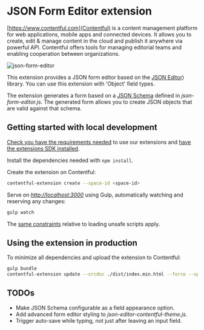 # JSON Form Editor extension

[https://www.contentful.com](Contentful) is a content management platform for web applications, mobile apps and connected devices. It allows you to create, edit & manage content in the cloud and publish it anywhere via powerful API. Contentful offers tools for managing editorial teams and enabling cooperation between organizations.

![json-form-editor](http://contentful.github.io/extensions/assets/json-form-editor.png)

This extension provides a JSON form editor based on the [JSON Editor](https://github.com/jdorn/json-editor)) library. You can use this extension with 'Object' field types.

The extension generates a form based on a [JSON Schema](https://json-schema.org/) defined in _json-form-editor.js_. The generated form allows you to create JSON objects that are valid against that schema.

## Getting started with local development

[Check you have the requirements needed](../README.md#extensions-samples) to use our extensions and [have the extensions SDK installed](https://github.com/contentful/ui-extensions-sdk).

Install the dependencies needed with `npm install`.

Create the extension on Contentful:

```bash
contentful-extension create --space-id <space-id>
```

Serve on _<http://localhost:3000>_ using Gulp, automatically watching and reserving any changes:

```bash
gulp watch
```

The [same constraints](../README.md) relative to loading unsafe scripts apply.

## Using the extension in production

To minimize all dependencies and upload the extension to Contentful:

```bash
gulp bundle
contentful-extension update --srcdoc ./dist/index.min.html --force --space-id <space-id>
```

## TODOs

- Make JSON Schema configurable as a field appearance option.
- Add advanced form editor styling to _json-editor-contentful-theme.js_.
- Trigger auto-save while typing, not just after leaving an input field.
